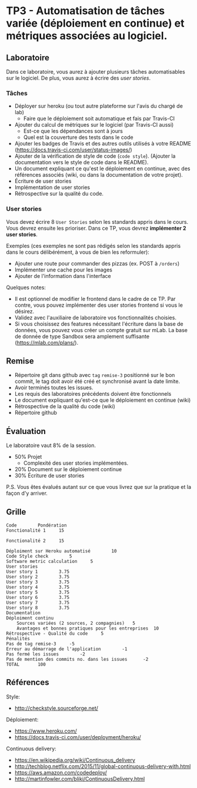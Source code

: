 # TP3 - Automatisation de tâches variée (déploiement en continue) et métriques associées au logiciel.


## Laboratoire

Dans ce laboratoire, vous aurez à ajouter plusieurs tâches automatisables sur le logiciel. De plus, vous aurez à écrire des *user stories*.

### Tâches

- Déployer sur heroku (ou tout autre plateforme sur l'avis du chargé de lab)
  - Faire que le déploiement soit automatique et fais par Travis-CI
- Ajouter du calcul de métriques sur le logiciel (par Travis-CI aussi)
  - Est-ce que les dépendances sont à jours
  - Quel est la couverture des tests dans le code
- Ajouter les badges de Travis et des autres outils utilisés à votre README (https://docs.travis-ci.com/user/status-images/)
- Ajouter de la vérification de style de code (`code style`). (Ajouter la documentation vers le style de code dans le README).
- Un document expliquant ce qu'est le déploiement en continue, avec des références associés (wiki, ou dans la documentation de votre projet).
- Écriture de user stories
- Implémentation de user stories
- Rétrospective sur la qualité du code. 

### User stories

Vous devez écrire 8 `User Stories` selon les standards appris dans le cours.
Vous devrez ensuite les prioriser. Dans ce TP, vous devrez **implémenter 2 user stories**.

Exemples (ces exemples ne sont pas rédigés selon les standards appris dans le cours délibérément, à vous de bien les reformuler):

- Ajouter une route pour commander des pizzas (ex. POST à `/orders`)
- Implémenter une cache pour les images
- Ajouter de l'information dans l'interface

Quelques notes:

- Il est optionnel de modifier le frontend dans le cadre de ce TP. Par contre, vous pouvez implémenter des user stories frontend si vous le désirez.
- Validez avec l'auxiliaire de laboratoire vos fonctionnalités choisies.
- Si vous choisissez des features nécessitant l'écriture dans la base de données, vous pouvez vous créer un compte gratuit sur mLab.
  La base de donnée de type Sandbox sera amplement suffisante (https://mlab.com/plans/).

## Remise

- Répertoire git dans github avec `tag` `remise-3` positionné sur le bon commit,
    le tag doit avoir été créé et synchronisé avant la date limite.
- Avoir terminés toutes les issues.
- Les requis des laboratoires précédents doivent être fonctionnels
- Le document expliquant qu'est-ce que le déploiement en continue (wiki)
- Rétrospective de la qualité du code (wiki)
- Répertoire github

## Évaluation

Le laboratoire vaut 8% de la session.

- 50% Projet
  - Complexité des user stories implémentées.
- 20% Document sur le déploiement continue
- 30% Écriture de user stories

P.S. Vous êtes évalués autant sur ce que vous livrez que sur la pratique et la façon
d'y arriver.

## Grille
```
Code		Pondération
Fonctionalité 1		15
		
Fonctionalité 2		15
		
Déploiment sur Heroku automatisé		10
Code Style check		5
Software metric calculation		5
User stories		
User story 1		3.75
User story 2		3.75
User story 3		3.75
User story 4		3.75
User story 5		3.75
User story 6		3.75
User story 7		3.75
User story 8		3.75
Documentation		
Déploiment continu		
	Sources variées (2 sources, 2 compagnies)	5
	Avantages et bonnes pratiques pour les entreprises	10
Rétrospective - Qualité du code		5
Pénalités		
Pas de tag remise-3		-5
Erreur au démarrage de l'application		-1
Pas fermé les issues		-2
Pas de mention des commits no. dans les issues		-2
TOTAL		100
```

## Références

Style:
- http://checkstyle.sourceforge.net/

Déploiement:
- https://www.heroku.com/
- https://docs.travis-ci.com/user/deployment/heroku/

Continuous delivery:
- https://en.wikipedia.org/wiki/Continuous_delivery
- http://techblog.netflix.com/2015/11/global-continuous-delivery-with.html
- https://aws.amazon.com/codedeploy/
- http://martinfowler.com/bliki/ContinuousDelivery.html
